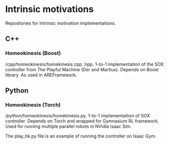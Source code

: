 # Intrinsic motivations
Repositories for intrinsic motivation implementations.

## C++
### Homeokinesis (Boost)
/cpp/homeokinesis/homekinesis.cpp .hpp. 1-to-1 implementation of the SOX controller from The Playful Machine (Der and Martius). Depends on Boost library. As used in AREFramework. 

## Python
### Homeokinesis (Torch)
/python/homeokinesis/homekinesis.py. 1-to-1 implementaition of SOX controller. Depends on Torch and wrapped for Gymnasium RL framework. Used for running multiple parallel robots in NVidia Isaac Sim.

The play_hk.py file is an example of running the controller on Isaac Gym.
